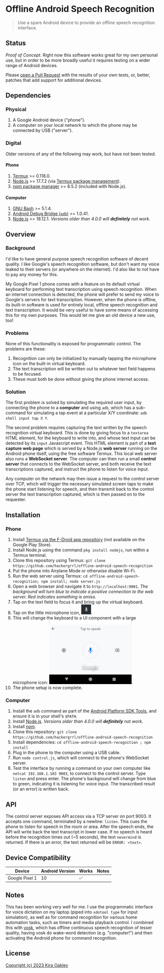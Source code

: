 # Offline Android Speech Recognition

> Use a spare Android device to provide an offline speech recognition interface.

## Status
*Proof of Concept.* Right now this software works great for my own personal use, but in order to be more broadly useful it requires testing on a wider range of Android devices.

Please [open a Pull Request][new-pr] with the results of your own tests, or, better, patches that add support for additional devices.

## Dependencies

### Physical
1. A Google Android device ("phone").
2. A computer on your local network to which the phone may be connected by USB ("server").

### Digital
Older versions of any of the following may work, but have not been tested.

#### Phone
1. [Termux][termux] >= 0.118.0.
2. [Node.js][node.js] >= 17.7.2 (via [Termux package management][termux-pkg]).
3. [npm package manager][npm] >= 8.5.2 (included with Node.js).
#### Computer
1. [GNU Bash][bash] >= 5.1.4.
2. [Android Debug Bridge (`adb`)][adb] >= 1.0.41.
3. [Node.js][node.js] >= 18.12.1. *Versions older than 4.0.0 will **definitely** not work.*

## Overview
### Background
I'd like to have general purpose speech recognition software of decent quality. I like Google's speech recognition software, but don't want my voice leaked to their servers (or anywhere on the internet). I'd also like to not have to pay any money for this.

My Google Pixel 1 phone comes with a feature on its default virtual keyboard for performing text transcription using speech recognition. When an internet connection is detected, the phone will prefer to send my voice to Google's servers for text transcription. However, when the phone is offline, its built-in software is used for entirely local, offline speech recognition and text transcription. It would be very useful to have some means of accessing this for my own purposes. This would let me give an old device a new use, too!

### Problems
None of this functionality is exposed for programmatic control. The problems are these:

1. Recognition can only be initialized by manually tapping the microphone icon on the built-in virtual keyboard.
2. The text transcription will be written out to whatever text field happens to be focused.
3. These must both be done without giving the phone internet access.

### Solution
The first problem is solved by simulating the required user input, by connecting the phone to a **computer** and using `adb`, which has a sub-command for simulating a tap event at a particular X/Y coordinate: `adb shell input tap X Y`.

The second problem requires capturing the text written by the speech recognition virtual keyboard. This is done by giving focus to a `textarea` HTML element, for the keyboard to write into, and whose text input can be detected by its `input` Javascript event. This HTML element is part of a **text capture web page** which is served by a Node.js **web server** running on the Android phone itself, using the free software Termux. This local web server also runs a **WebSocket server**. The computer can then run a small **control server** that connects to the WebSocket server, and both receive the text transcriptions captured, and instruct the phone to listen for voice input.

Any computer on the network may then issue a request to the control server over TCP, which will trigger the necessary simulated screen taps to make the phone start listening for speech, and then transmit back to the control server the text transcription captured, which is then passed on to the requester.

## Installation
### Phone
1. Install [Termux via the F-Droid app repository][f-droid] (not available on the Google Play Store).
2. Install Node.js using the command `pkg install nodejs`, run within a Termux terminal.
3. Clone this repository using Termux: `git clone https://github.com/hackergrrl/offline-android-speech-recognition`
4. Put the phone into Airplane Mode or otherwise disable Wi-Fi.
5. Run the web server using Termux: `cd offline-android-speech-recognition; npm install; node server.js`
6. Open a web browser and navigate it to `http://localhost:9001`. *The background will turn blue to indicate a positive connection to the web server. Red indicates something is amiss.*
7. Tap on the text field to focus it and bring up the virtual keyboard.
8. Tap on the little microphone icon, ![microphone icon](mic-icon.png).
9. This will change the keyboard to a UI component with a large microphone icon: ![microphone keyboard](mic-keyboard.png).
10. The phone setup is now complete.

### Computer
1. Install the `adb` command as part of the [Android Platform SDK Tools](https://developer.android.com/tools/releases/platform-tools), and ensure it is in your shell's `$PATH`.
2. Install [Node.js](https://nodejs.org/en). *Versions older than 4.0.0 will **definitely** not work.*
3. Install [npm](https://npmjs.org).
4. Clone this repository: `git clone https://github.com/hackergrrl/offline-android-speech-recognition`
5. Install dependencies: `cd offline-android-speech-recognition ; npm install`
6. Plug in the phone to the computer using a USB cable.
7. Run `node control.js`, which will connect to the phone's WebSocket server.
8. Test the interface by running a command on your own computer like `netcat 192.168.1.103 9003`, to connect to the control server. Type `listen` and press enter. The phone's background will change from blue to green, indicating it is listening for voice input. The transcribed result (or an error) is written back.

## API
The control server exposes API access via a TCP server on port 9003. It accepts one command, terminated by a newline: `listen`. This cues the phone to listen for speech in the room or area. After the speech ends, the API will write back the text transcript in lower case. If no speech is heard before the recognition times out (~5 seconds), the text `nevermind` is returned. If there is an error, the text returned will be `ERROR: <text>`.

## Device Compatibility
|Device|Android Version|Works|Notes|
|---|---|---|---|
|Google Pixel 1|10|✅||

## Notes
This has been working very well for me. I use the programmatic interface for voice dictation on my laptop (piped into `xdotool type` for input simulation), as well as for command recognition for various home automation tasks, such as timers and media playback control. I combined this with [vosk](https://alphacephei.com/vosk/), which has offline continuous speech recognition of lesser quality, having vosk do wake-word detection (e.g. "computer!") and then activating the Android phone for command recognition.

## License

[Copyright (c) 2023 Kira Oakley](LICENSE)

[f-droid]: https://f-droid.org/en/packages/com.termux/
[new-pr]: https://github.com/hackergrrl/offline-android-speech-recognition/pulls
[termux]: https://termux.dev/en/
[node.js]: https://nodejs.org/en
[npm]: https://docs.npmjs.com/cli/v10/commands/npm
[termux-pkg]: https://wiki.termux.com/wiki/Package_Management
[bash]: https://www.gnu.org/software/bash/
[adb]: https://developer.android.com/tools/adb
